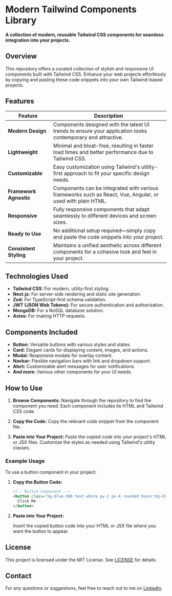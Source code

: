 # Modern Tailwind Components Library

**A collection of modern, reusable Tailwind CSS components for seamless integration into your projects.**

## Overview

This repository offers a curated collection of stylish and responsive UI components built with Tailwind CSS. Enhance your web projects effortlessly by copying and pasting these code snippets into your own Tailwind-based projects.

## Features

| Feature                | Description                                                                                                                                                     |
|------------------------|-----------------------------------------------------------------------------------------------------------------------------------------------------------------|
| **Modern Design**      | Components designed with the latest UI trends to ensure your application looks contemporary and attractive.                                                  |
| **Lightweight**        | Minimal and bloat-free, resulting in faster load times and better performance due to Tailwind CSS.                                                            |
| **Customizable**       | Easy customization using Tailwind's utility-first approach to fit your specific design needs.                                                                  |
| **Framework Agnostic** | Components can be integrated with various frameworks such as React, Vue, Angular, or used with plain HTML.                                                     |
| **Responsive**         | Fully responsive components that adapt seamlessly to different devices and screen sizes.                                                                       |
| **Ready to Use**       | No additional setup required—simply copy and paste the code snippets into your project.                                                                        |
| **Consistent Styling** | Maintains a unified aesthetic across different components for a cohesive look and feel in your project.                                                        |

## Technologies Used

- **Tailwind CSS:** For modern, utility-first styling.
- **Next.js:** For server-side rendering and static site generation.
- **Zod:** For TypeScript-first schema validation.
- **JWT (JSON Web Tokens):** For secure authentication and authorization.
- **MongoDB:** For a NoSQL database solution.
- **Axios:** For making HTTP requests.

## Components Included

- **Button:** Versatile buttons with various styles and states.
- **Card:** Elegant cards for displaying content, images, and actions.
- **Modal:** Responsive modals for overlay content.
- **Navbar:** Flexible navigation bars with link and dropdown support.
- **Alert:** Customizable alert messages for user notifications.
- **And more:** Various other components for your UI needs.

## How to Use

1. **Browse Components:**
   Navigate through the repository to find the component you need. Each component includes its HTML and Tailwind CSS code.

2. **Copy the Code:**
   Copy the relevant code snippet from the component file.

3. **Paste into Your Project:**
   Paste the copied code into your project's HTML or JSX files. Customize the styles as needed using Tailwind's utility classes.

### Example Usage

To use a button component in your project:

1. **Copy the Button Code:**

   ```html
   <!-- Button Component -->
   <button class="bg-blue-500 text-white py-2 px-4 rounded hover:bg-blue-600">
     Click Me
   </button>
   ```

2. **Paste into Your Project:**

   Insert the copied button code into your HTML or JSX file where you want the button to appear.

## License

This project is licensed under the MIT License. See [LICENSE](LICENSE) for details.

## Contact

For any questions or suggestions, feel free to reach out to me on [LinkedIn](https://www.linkedin.com/in/kamlesh-sahani-692ab7247/).
